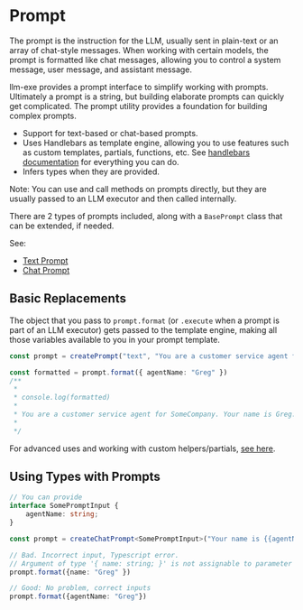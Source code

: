 # Prompt

The prompt is the instruction for the LLM, usually sent in plain-text or an array of chat-style messages. When working with certain models, the prompt is formatted like chat messages, allowing you to control a system message, user message, and assistant message.

llm-exe provides a prompt interface to simplify working with prompts. Ultimately a prompt is a string, but building elaborate prompts can quickly get complicated. The prompt utility provides a foundation for building complex prompts.

- Support for text-based or chat-based prompts.
- Uses Handlebars as template engine, allowing you to use features such as custom templates, partials, functions, etc. See [handlebars documentation](https://handlebarsjs.com/guide/) for everything you can do.
- Infers types when they are provided.

Note: You can use and call methods on prompts directly, but they are usually passed to an LLM executor and then called internally.

There are 2 types of prompts included, along with a `BasePrompt` class that can be extended, if needed.

See:
- [Text Prompt](/prompt/text.html)
- [Chat Prompt](/prompt/chat.html)

## Basic Replacements
The object that you pass to `prompt.format` (or `.execute` when a prompt is part of an LLM executor) gets passed to the template engine, making all those variables available to you in your prompt template.
```typescript
const prompt = createPrompt("text", "You are a customer service agent for SomeCompany. Your name is {{agentName}}.")

const formatted = prompt.format({ agentName: "Greg" })
/**
 * 
 * console.log(formatted)
 * 
 * You are a customer service agent for SomeCompany. Your name is Greg.
 * 
 */
```

For advanced uses and working with custom helpers/partials, [see here](/prompt/advanced.html).

## Using Types with Prompts

```typescript
// You can provide 
interface SomePromptInput {
    agentName: string;
}

const prompt = createChatPrompt<SomePromptInput>("Your name is {{agentName}}");

// Bad. Incorrect input, Typescript error.
// Argument of type '{ name: string; }' is not assignable to parameter of type 'SomePromptInput'.
prompt.format({name: "Greg" })

// Good: No problem, correct inputs
prompt.format({agentName: "Greg"})
```